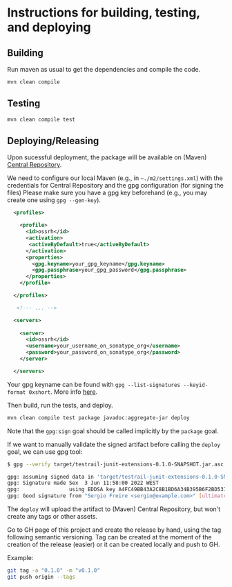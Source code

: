 # Instructions for building, testing, and deploying

## Building

Run maven as usual to get the dependencies and compile the code.

```bash
mvn clean compile
```

## Testing

```bash
mvn clean compile test
```

## Deploying/Releasing

Upon sucessful deployment, the package will be available on (Maven) [Central Repository](https://search.maven.org/).

We need to configure our local Maven (e.g., in `~./m2/settings.xml`) with the credentials for Central Repository and the gpg configuration (for signing the files)
Please make sure you have a gpg key beforehand (e.g., you may create one using `gpg --gen-key`).

```xml
  <profiles>

    <profile>
      <id>ossrh</id>
      <activation>
       <activeByDefault>true</activeByDefault>
      </activation>
      <properties>
        <gpg.keyname>your_gpg_keyname</gpg.keyname>
        <gpg.passphrase>your_gpg_password</gpg.passphrase>
      </properties>
    </profile>

  </profiles>

   <!--- ... -->

  <servers>
    
    <server>
      <id>ossrh</id>
      <username>your_username_on_sonatype_org</username>
      <password>your_password_on_sonatype_org</password>
    </server>

  </servers>
```

Your gpg keyname can be found with `gpg --list-signatures --keyid-format 0xshort`. More info [here](https://central.sonatype.org/publish/publish-maven/#gpg-signed-components).

Then build, run the tests, and deploy.

```bash
mvn clean compile test package javadoc:aggregate-jar deploy
```

Note that the `gpg:sign` goal should be called implicitly by the `package` goal.

If we want to manually validate the signed artifact before calling the `deploy` goal, we can use gpg tool:

```bash
$ gpg --verify target/testrail-junit-extensions-0.1.0-SNAPSHOT.jar.asc

gpg: assuming signed data in 'target/testrail-junit-extensions-0.1.0-SNAPSHOT.jar'
gpg: Signature made Sex  3 Jun 11:58:00 2022 WEST
gpg:                using EDDSA key A4FC49BB43A2C8B1BD6A34B395B6F2BD5378949F
gpg: Good signature from "Sergio Freire <sergio@example.com>" [ultimate]
```

The `deploy` will upload the artifact to (Maven) Central Repository, but won't create any tags or other assets.

Go to GH page of this project and create the release by hand, using the tag following semantic versioning.
Tag can be created at the moment of the creation of the release (easier) or it can be created locally and push to GH.

Example:

```bash
git tag -a "0.1.0" -m "v0.1.0"
git push origin --tags
```
